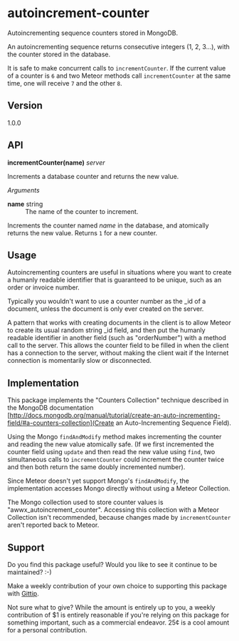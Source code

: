 # autoincrement-counter

Autoincrementing sequence counters stored in MongoDB.

An autoincrementing sequence returns consecutive integers (1, 2,
3...), with the counter stored in the database.

It is safe to make concurrent calls to `incrementCounter`.  If the
current value of a counter is `6` and two Meteor methods call
`incrementCounter` at the same time, one will receive `7` and the
other `8`.


## Version

1.0.0


## API

**incrementCounter(name)** *server*

Increments a database counter and returns the new value.

*Arguments*

<dl>
  <dt><b>name</b> string</dt>
  <dd>The name of the counter to increment.</dd>
</dl>

Increments the counter named *name* in the database, and atomically
returns the new value.  Returns `1` for a new counter.


## Usage

Autoincrementing counters are useful in situations where you want to
create a humanly readable identifier that is guaranteed to be unique,
such as an order or invoice number.

Typically you wouldn't want to use a counter number as the _id of a
document, unless the document is only ever created on the server.

A pattern that works with creating documents in the client is to allow
Meteor to create its usual random string _id field, and then put the
humanly readable identifier in another field (such as "orderNumber")
with a method call to the server.  This allows the counter field to be
filled in when the client has a connection to the server, without
making the client wait if the Internet connection is momentarily slow
or disconnected.


## Implementation

This package implements the "Counters Collection" technique described
in the MongoDB documentation
[http://docs.mongodb.org/manual/tutorial/create-an-auto-incrementing-field/#a-counters-collection](Create an Auto-Incrementing Sequence Field).

Using the Mongo `findAndModify` method makes incrementing the counter
and reading the new value atomically safe.  (If we first incremented
the counter field using `update` and then read the new value using
`find`, two simultaneous calls to `incrementCounter` could increment
the counter twice and then both return the same doubly incremented
number).

Since Meteor doesn't yet support Mongo's `findAndModify`, the
implementation accesses Mongo directly without using a Meteor
Collection.

The Mongo collection used to store counter values is
"awwx_autoincrement_counter".  Accessing this collection with
a Meteor Collection isn't recommended, because changes made by
`incrementCounter` aren't reported back to Meteor.


## Support

Do you find this package useful?  Would you like to see it continue to
be maintained?  :-)

Make a weekly contribution of your own choice to supporting this
package with [Gittip](https://www.gittip.com/awwx/).

Not sure what to give?  While the amount is entirely up to you, a
weekly contribution of $1 is entirely reasonable if you're relying on
this package for something important, such as a commercial endeavor.
25&cent; is a cool amount for a personal contribution.
